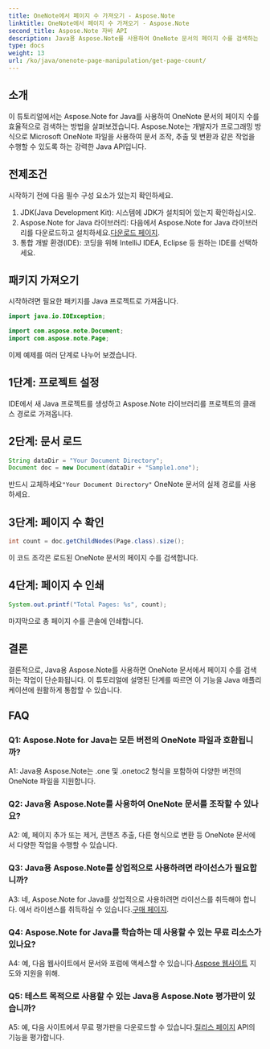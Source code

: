 ```yaml
---
title: OneNote에서 페이지 수 가져오기 - Aspose.Note
linktitle: OneNote에서 페이지 수 가져오기 - Aspose.Note
second_title: Aspose.Note 자바 API
description: Java용 Aspose.Note를 사용하여 OneNote 문서의 페이지 수를 검색하는 방법을 알아보세요. 이 단계별 튜토리얼은 프로세스를 쉽게 안내합니다.
type: docs
weight: 13
url: /ko/java/onenote-page-manipulation/get-page-count/
---
```

## 소개

이 튜토리얼에서는 Aspose.Note for Java를 사용하여 OneNote 문서의 페이지 수를 효율적으로 검색하는 방법을 살펴보겠습니다. Aspose.Note는 개발자가 프로그래밍 방식으로 Microsoft OneNote 파일을 사용하여 문서 조작, 추출 및 변환과 같은 작업을 수행할 수 있도록 하는 강력한 Java API입니다.

## 전제조건

시작하기 전에 다음 필수 구성 요소가 있는지 확인하세요.

1. JDK(Java Development Kit): 시스템에 JDK가 설치되어 있는지 확인하십시오.
2.  Aspose.Note for Java 라이브러리: 다음에서 Aspose.Note for Java 라이브러리를 다운로드하고 설치하세요.[다운로드 페이지](https://releases.aspose.com/note/java/).
3. 통합 개발 환경(IDE): 코딩을 위해 IntelliJ IDEA, Eclipse 등 원하는 IDE를 선택하세요.

## 패키지 가져오기

시작하려면 필요한 패키지를 Java 프로젝트로 가져옵니다.

```java
import java.io.IOException;

import com.aspose.note.Document;
import com.aspose.note.Page;
```

이제 예제를 여러 단계로 나누어 보겠습니다.

## 1단계: 프로젝트 설정

IDE에서 새 Java 프로젝트를 생성하고 Aspose.Note 라이브러리를 프로젝트의 클래스 경로로 가져옵니다.

## 2단계: 문서 로드

```java
String dataDir = "Your Document Directory";
Document doc = new Document(dataDir + "Sample1.one");
```

 반드시 교체하세요`"Your Document Directory"` OneNote 문서의 실제 경로를 사용하세요.

## 3단계: 페이지 수 확인

```java
int count = doc.getChildNodes(Page.class).size();
```

이 코드 조각은 로드된 OneNote 문서의 페이지 수를 검색합니다.

## 4단계: 페이지 수 인쇄

```java
System.out.printf("Total Pages: %s", count);
```

마지막으로 총 페이지 수를 콘솔에 인쇄합니다.

## 결론

결론적으로, Java용 Aspose.Note를 사용하면 OneNote 문서에서 페이지 수를 검색하는 작업이 단순화됩니다. 이 튜토리얼에 설명된 단계를 따르면 이 기능을 Java 애플리케이션에 원활하게 통합할 수 있습니다.

## FAQ

### Q1: Aspose.Note for Java는 모든 버전의 OneNote 파일과 호환됩니까?

A1: Java용 Aspose.Note는 .one 및 .onetoc2 형식을 포함하여 다양한 버전의 OneNote 파일을 지원합니다.

### Q2: Java용 Aspose.Note를 사용하여 OneNote 문서를 조작할 수 있나요?

A2: 예, 페이지 추가 또는 제거, 콘텐츠 추출, 다른 형식으로 변환 등 OneNote 문서에서 다양한 작업을 수행할 수 있습니다.

### Q3: Java용 Aspose.Note를 상업적으로 사용하려면 라이선스가 필요합니까?

 A3: 네, Aspose.Note for Java를 상업적으로 사용하려면 라이선스를 취득해야 합니다. 에서 라이센스를 취득하실 수 있습니다.[구매 페이지](https://purchase.aspose.com/buy).

### Q4: Aspose.Note for Java를 학습하는 데 사용할 수 있는 무료 리소스가 있나요?

A4: 예, 다음 웹사이트에서 문서와 포럼에 액세스할 수 있습니다.[Aspose 웹사이트](https://reference.aspose.com/note/java/) 지도와 지원을 위해.

### Q5: 테스트 목적으로 사용할 수 있는 Java용 Aspose.Note 평가판이 있습니까?

 A5: 예, 다음 사이트에서 무료 평가판을 다운로드할 수 있습니다.[릴리스 페이지](https://releases.aspose.com/) API의 기능을 평가합니다.